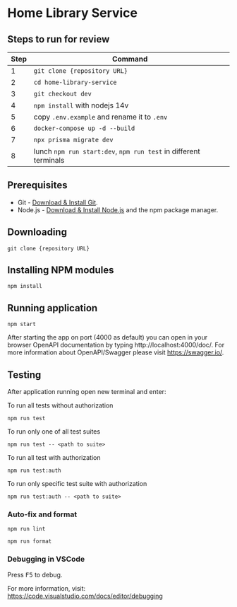 # Home Library Service

## Steps to run for review

| Step | Command                                      |
| ---- | -------------------------------------------- |
| 1    | `git clone {repository URL}`                 |
| 2    | `cd home-library-service`                    |
| 3    | `git checkout dev`                           |
| 4    | `npm install` with nodejs 14v                |
| 5    | copy `.env.example` and rename it to  `.env` |
| 6    | `docker-compose up -d --build`               |
| 7    | `npx prisma migrate dev`                     |
| 8    | lunch `npm run start:dev`, `npm run test` in different terminals|


## Prerequisites

- Git - [Download & Install Git](https://git-scm.com/downloads).
- Node.js - [Download & Install Node.js](https://nodejs.org/en/download/) and the npm package manager.

## Downloading

```
git clone {repository URL}
```

## Installing NPM modules

```
npm install
```

## Running application

```
npm start
```

After starting the app on port (4000 as default) you can open
in your browser OpenAPI documentation by typing http://localhost:4000/doc/.
For more information about OpenAPI/Swagger please visit https://swagger.io/.

## Testing

After application running open new terminal and enter:

To run all tests without authorization

```
npm run test
```

To run only one of all test suites

```
npm run test -- <path to suite>
```

To run all test with authorization

```
npm run test:auth
```

To run only specific test suite with authorization

```
npm run test:auth -- <path to suite>
```

### Auto-fix and format

```
npm run lint
```

```
npm run format
```

### Debugging in VSCode

Press <kbd>F5</kbd> to debug.

For more information, visit: https://code.visualstudio.com/docs/editor/debugging
